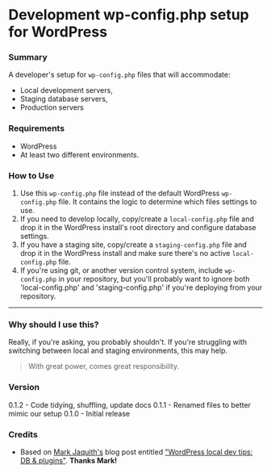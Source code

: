 # Development wp-config.php setup for WordPress

### Summary
A developer's setup for `wp-config.php` files that will accommodate:

+ Local development servers,
+ Staging database servers,
+ Production servers

### Requirements
+ WordPress
+ At least two different environments.

### How to Use
1. Use this `wp-config.php` file instead of the default WordPress `wp-config.php` file.  It contains the logic to determine which files settings to use.
1. If you need to develop locally, copy/create a `local-config.php` file and drop it in the WordPress install's root directory and configure database settings.
1. If you have a staging site, copy/create a `staging-config.php` file and drop it in the WordPress install and make sure there's no active `local-config.php` file.
1. If you're using git, or another version control system, include `wp-config.php` in your repository, but you'll probably want to ignore both 'local-config.php' and 'staging-config.php' if you're deploying from your repository.

----

### Why should I use this?
Really, if you're asking, you probably shouldn't.  If you're struggling with switching between local and staging environments, this may help.

> With great power, comes great responsibility.

### Version
0.1.2 - Code tidying, shuffling, update docs
0.1.1 - Renamed files to better mimic our setup
0.1.0 - Initial release


### Credits
+ Based on [Mark Jaquith's](https://github.com/markjaquith) blog post entitled ["WordPress local dev tips: DB & plugins"](http://markjaquith.wordpress.com/2011/06/24/wordpress-local-dev-tips/).  **Thanks Mark!**